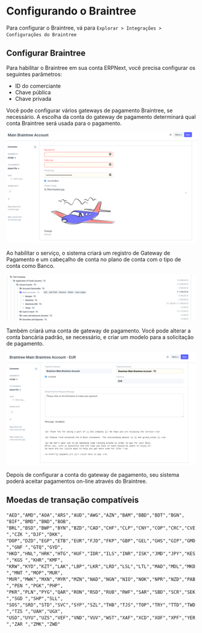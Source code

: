 # Configurando o Braintree



Para configurar o Braintree, vá para `Explorar > Integrações > Configurações do Braintree`


## Configurar Braintree


Para habilitar o Braintree em sua conta ERPNext, você precisa configurar os seguintes parâmetros:


* ID do comerciante
* Chave pública
* Chave privada


Você pode configurar vários gateways de pagamento Braintree, se necessário. A escolha da conta do gateway de pagamento determinará qual conta Braintree será usada para o pagamento.


![Configurações do Braintree](/files/braintree_account.png)


Ao habilitar o serviço, o sistema criará um registro de Gateway de Pagamento e um cabeçalho de conta no plano de conta com o tipo de conta como Banco.


![Braintree COA](/files/braintree_coa.png)


Também criará uma conta de gateway de pagamento. Você pode alterar a conta bancária padrão, se necessário, e criar um modelo para a solicitação de pagamento.


![Conta de gateway de pagamento](/files/payment_gateway_account_braintree.png)


Depois de configurar a conta do gateway de pagamento, seu sistema poderá aceitar pagamentos on-line através do Braintree.


## Moedas de transação compatíveis


`"AED","AMD","AOA","ARS","AUD","AWG","AZN","BAM","BBD","BDT","BGN", "BIF","BMD","BND","BOB",
"BRL","BSD","BWP","BYN","BZD","CAD","CHF","CLP","CNY","COP","CRC","CVE","CZK ","DJF","DKK",
"DOP","DZD","EGP","ETB","EUR","FJD","FKP","GBP","GEL","GHS","GIP","GMD","GNF ","GTQ","GYD",
"HKD","HNL","HRK","HTG","HUF","IDR","ILS","INR","ISK","JMD","JPY","KES","KGS ","KHR","KMF",
"KRW","KYD","KZT","LAK","LBP","LKR","LRD","LSL","LTL","MAD","MDL","MKD","MNT ","MOP","MUR",
"MVR","MWK","MXN","MYR","MZN","NAD","NGN","NIO","NOK","NPR","NZD","PAB","PEN ","PGK","PHP",
"PKR","PLN","PYG","QAR","RON","RSD","RUB","RWF","SAR","SBD","SCR","SEK","SGD ","SHP","SLL",
"SOS","SRD","STD","SVC","SYP","SZL","THB","TJS","TOP","TRY","TTD","TWD","TZS ","UAH","UGX",
"USD","UYU","UZS","VEF","VND","VUV","WST","XAF","XCD","XOF","XPF","YER","ZAR ","ZMK","ZWD"`

